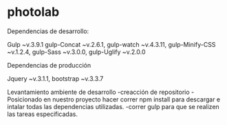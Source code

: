 # photolab

Dependencias de desarrollo:

Gulp ~v.3.9.1 gulp-Concat ~v.2.6.1, gulp-watch ~v.4.3.11, gulp-Minify-CSS ~v.1.2.4, gulp-Sass ~v.3.0.0, gulp-Uglify ~v.2.0.0

Dependencias de producción

Jquery ~v.3.1.1, bootstrap ~v.3.3.7

Levantamiento ambiente de desarrollo 
-creacción de repositorio
-Posicionado en nuestro proyecto hacer correr npm install para descargar e intalar todas las dependencias utilizadas. 
-correr gulp para que se realizen las tareas especificadas.

